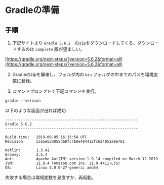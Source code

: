 # Gradleの準備

## 手順

1. 下記サイトより `Gradle 5.6.2`　の`zip`をダウンロードしてくる。ダウンロードするのは `complete` 版が望ましい。

[https://gradle.org/next-steps/?version=5.6.2&format=all](https://gradle.org/next-steps/?version=5.6.2&format=all)

2. Gradleのzipを解凍し、フォルダ内の `bin` フォルダの中までのパスを環境変数に登録。

3. コマンドプロンプトで下記コマンドを実行。

```
gradle --version
```

以下のような画面が出れば成功

```
------------------------------------------------------------
Gradle 5.6.2
------------------------------------------------------------

Build time:   2019-09-05 16:13:54 UTC
Revision:     55a5e53d855db8fc7b0e494412fc624051a8e781

Kotlin:       1.3.41
Groovy:       2.5.4
Ant:          Apache Ant(TM) version 1.9.14 compiled on March 12 2019
JVM:          11.0.4 (Amazon.com Inc. 11.0.4+11-LTS)
OS:           Linux 5.0.0-27-generic amd64

```

失敗する場合は環境変数を見直すか、再起動。